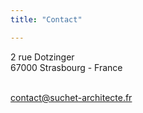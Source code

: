 ```yaml
---
title: "Contact"

---
```


2 rue Dotzinger<br />
67000 Strasbourg - France

<br />
<a href="mailto:contact@suchet-architecte.fr">contact@suchet-architecte.fr</a>